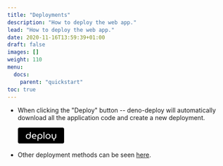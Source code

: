 ```yaml
---
title: "Deployments"
description: "How to deploy the web app."
lead: "How to deploy the web app."
date: 2020-11-16T13:59:39+01:00
draft: false
images: []
weight: 110
menu:
  docs:
    parent: "quickstart"
toc: true
---
```


- When clicking the "Deploy" button -- deno-deploy will automatically download all the application code and create a new deployment.

  [![alt text](deno-deploy-button.png)](https://dash.deno.com/new?url=https://deno.land/x/fastro@v0.54.0/examples/main.ts)

- Other deployment methods can be seen [here](https://deno.com/deploy/docs/deployments).
